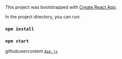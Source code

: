 This project was bootstrapped with [Create React App](https://github.com/facebookincubator/create-react-app).

In the project directory, you can run:

### `npm install`
### `npm start`

githubusercontent
 [`App.js`](Capture.PNG)
